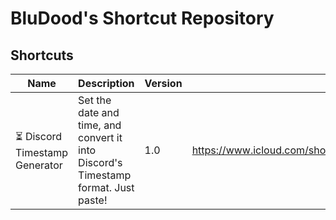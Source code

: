 # BluDood's Shortcut Repository
## Shortcuts
|Name|Description|Version|Download|
|---|---|---|---|
|⏳ Discord Timestamp Generator| Set the date and time, and convert it into Discord's Timestamp format. Just paste!|1.0| https://www.icloud.com/shortcuts/5fdfc41837914384a15f871d3e130da2|
